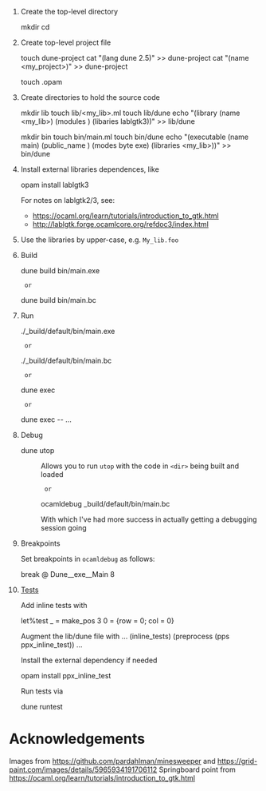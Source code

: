 1) Create the top-level directory

    mkdir <my-project>
    cd <my-project>

2) Create top-level project file

    touch dune-project
    cat "(lang dune 2.5)" >> dune-project
    cat "(name <my_project>)" >> dune-project

    touch <my-project>.opam

3) Create directories to hold the source code

    mkdir lib
    touch lib/<my_lib>.ml
    touch lib/dune
    echo "(library (name <my_lib>) (modules <file1> <file2> <file3>) (libaries lablgtk3))" >> lib/dune

    mkdir bin
    touch bin/main.ml
    touch bin/dune
    echo "(executable (name main) (public_name <my-project>) (modes byte exe) (libraries <my_lib>))" >> bin/dune

4) Install external libraries dependences, like

    opam install lablgtk3

   For notes on lablgtk2/3, see:
     * https://ocaml.org/learn/tutorials/introduction_to_gtk.html
     * http://lablgtk.forge.ocamlcore.org/refdoc3/index.html

5) Use the libraries by upper-case, e.g. `My_lib.foo`

6) Build

    dune build bin/main.exe

        or

    dune build bin/main.bc

7) Run

    ./_build/default/bin/main.exe

        or

    ./_build/default/bin/main.bc

        or

    dune exec <my-project>

        or

    dune exec -- <my-project> <arg1> ... <argn>

8) Debug

    dune utop <dir>

   Allows you to run `utop` with the code in `<dir>` being built and loaded

        or

    ocamldebug _build/default/bin/main.bc

   With which I've had more success in actually getting a debugging session going

9) Breakpoints

   Set breakpoints in `ocamldebug` as follows:

     break @ Dune__exe__Main 8

10) [Tests](https://dune.readthedocs.io/en/stable/tests.html)

    Add inline tests with

      let%test _ = make_pos 3 0 = {row = 0; col = 0}
    
    Augment the lib/dune file with
        ...
        (inline_tests)
        (preprocess
            (pps ppx_inline_test))
        ...
    
    Install the external dependency if needed

      opam install ppx_inline_test

    Run tests via

      dune runtest

# Acknowledgements
Images from https://github.com/pardahlman/minesweeper and https://grid-paint.com/images/details/5965934191706112
Springboard point from https://ocaml.org/learn/tutorials/introduction_to_gtk.html
